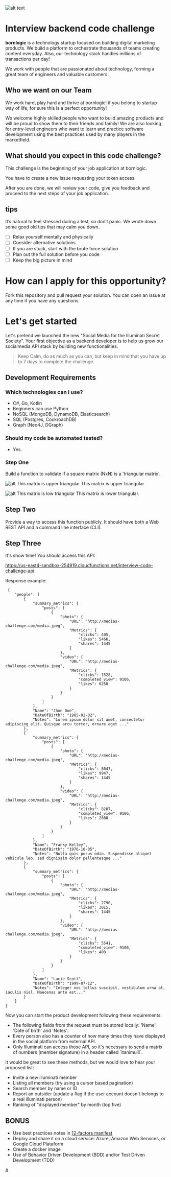 ![alt text](http://branding.bornlogic.com.s3-website-sa-east-1.amazonaws.com/static/files-download/logo/logo-roxo.svg 'Bornlogic')

# Interview backend code challenge

**bornlogic** is a technology startup focused on building digital marketing products. We build a platform to orchestrate thousands of teams creating content everyday. Also, our technology stack handles millions of transactions per day!

We work with people that are passionated about technology, forming a great team of engineers and valuable customers.

## Who we want on our Team

We work hard, play hard and thrive at bornlogic! if you belong to startup way of life, for sure this is a perfect opportunity!

We welcome highly skilled people who want to build amazing products and will be proud to show them to their friends and family! We are also looking for entry-level engineers who want to learn and practice software development using the best practices used by many players in the marketfield.

## What should you expect in this code challenge?

This challenge is the beginning of your job application at bornlogic. 

You have to create a new issue requesting your token access.

After you are done, we will review your code, give you feedback and proceed to the next steps of your job application.


## tips
It’s natural to feel stressed during a test, so don’t panic. We wrote down some good old tips that may calm you down.

- [ ] Relax yourself mentally and physically
- [ ] Consider alternative solutions
- [ ] If you are stuck, start with the brute force solution
- [ ] Plan out the full solution before you code
- [ ] Keep the big picture in mind

# How can I apply for this opportunity?
Fork this repository and pull request your solution. 
You can open an issue at any time if you have any questions.

# Let's get started 

Let's pretend we launched the new "Social Media for the Illuminati Secret Society". 
Your first objective as a backend developer is to help us grow our socialmedia API stack by building new functionalities.

> Keep Calm, do as much as you can, but keep in mind that you have up to 7 days to complete the challenge.

## Development Requirements

### Which technologies can I use?
- C#, Go, Kotlin
- Beginners can use Python
- NoSQL (MongoDB, DynamoDB, Elasticsearch)
- SQL (Postgres, CockroachDB)
- Graph (Neo4J, DGraph)

### Should my code be automated tested?
- Yes.

### Step One 

Build a function to validate if a square matrix (NxN) is a 'triangular matrix'. 

![alt This matrix is upper triangular](https://wikimedia.org/api/rest_v1/media/math/render/svg/d2ed83943adf49954804bdfa12ca1bb4b278a64d)
This matrix is upper triangular

![alt This matrix is low triangular](https://wikimedia.org/api/rest_v1/media/math/render/svg/3fc7115ee860d2758e890e4de5217aafb89d90e6)
This matrix is lower triangular.

## Step Two

Provide a way to access this function publicly. It should have both a Web REST API and a command line interface (CLI).

## Step Three

It's show time! You should access this API:

https://us-east4-sandbox-254919.cloudfunctions.net/interview-code-challenge-api

Response example:

     {
        "people": [
            {
                "summary_metrics": {
                    "posts": [
                        {
                            "photo": {
                                "URL": "http://medias-challenge.com/media.jpeg",
                                "Metrics": {
                                    "clicks": 495,
                                    "likes": 5466,
                                    "shares": 1445
                                }
                            },
                            "video": {
                                "URL": "http://medias-challenge.com/media.jpeg",
                                "Metrics": {
                                    "clicks": 1528,
                                    "completed_view": 9106,
                                    "likes": 6258
                                }
                            }
                        }
                    ]
                },
                "Name": "Jhon Doe",
                "DateOfBirth": "1985-02-02",
                "Notes": "Lorem ipsum dolor sit amet, consectetur adipiscing elit. Quisque arcu tortor, ornare eget ..."
            },
            {
                "summary_metrics": {
                    "posts": [
                        {
                            "photo": {
                                "URL": "http://medias-challenge.com/media.jpeg",
                                "Metrics": {
                                    "clicks": 8047,
                                    "likes": 9947,
                                    "shares": 1445
                                }
                            },
                            "video": {
                                "URL": "http://medias-challenge.com/media.jpeg",
                                "Metrics": {
                                    "clicks": 8287,
                                    "completed_view": 9106,
                                    "likes": 2888
                                }
                            }
                        }
                    ]
                },
                "Name": "Franky Kelley",
                "DateOfBirth": "1976-10-05",
                "Notes": "Nulla quis purus odio. Suspendisse aliquet vehicula leo, sed dignissim dolor pellentesque ..."
            },
            {
                "summary_metrics": {
                    "posts": [
                        {
                            "photo": {
                                "URL": "http://medias-challenge.com/media.jpeg",
                                "Metrics": {
                                    "clicks": 2790,
                                    "likes": 3015,
                                    "shares": 1445
                                }
                            },
                            "video": {
                                "URL": "http://medias-challenge.com/media.jpeg",
                                "Metrics": {
                                    "clicks": 5541,
                                    "completed_view": 9106,
                                    "likes": 408
                                }
                            }
                        }
                    ]
                },
                "Name": "Lacie Scott",
                "DateOfBirth": "1999-07-12",
                "Notes": "Integer nec tellus suscipit, vestibulum urna at, iaculis nisl. Maecenas ante est..."
            }
        ]
    }


Now you can start the product development following these requirements:

- The following fields from the request must be stored locally: 'Name', 'Date of birth' and 'Notes'.
- Every person also has a counter of how many times they have displayed in the social platform from external API.
- Only Illuminati can access those API, so it's necessary to send a matrix of numbers (member signature) in a header called ´itanimulli´.

It would be great to see these methods, but we would love to hear your proposed list:
- Invite a new illuminati member
- Listing all members (try using a cursor based pagination)
- Search member by name or ID
- Report an outsider (update a flag if the user account doesn't belongs to a real illuminati person)
- Ranking of "displayed member" by month (top five)


## BONUS

- Use best practices notes in [12-factors manifest](https://12factor.net) 
- Deploy and share it on a cloud service: Azure, Amazon Web Services, or Google Cloud Plataform 
- Create a docker image
- Use of Behavior Driven Development (BDD) and/or Test Driven Development (TDD)

Δ
